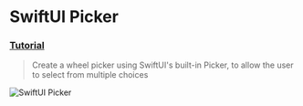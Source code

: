   # SwiftUI Picker
 ### [Tutorial](https://designcode.io/swiftui-handbook-swiftui-picker)
> Create a wheel picker using SwiftUI's built-in Picker, to allow the user to select from multiple choices

 ![SwiftUI Picker](https://github.com/mrgsdev/DesignCode/assets/157994617/55a72667-2641-42c1-a0eb-ac9a23199f45)
 